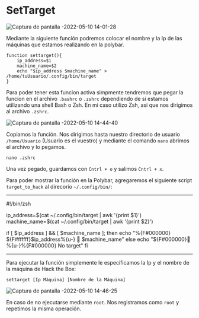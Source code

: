 # SetTarget

![Captura de pantalla -2022-05-10 14-01-28](https://user-images.githubusercontent.com/103068924/167631023-2bf197b3-153d-460a-b149-15af88aabb85.png)


Mediante la siguiente función podremos colocar el nombre y la Ip de las máquinas que estamos realizando en la polybar.

    function settarget(){
        ip_address=$1
        machine_name=$2
        echo "$ip_address $machine_name" > /home/tuUsuario/.config/bin/target
    }


Para poder tener esta funcion activa simpmente tendremos que pegar la funcion en el archivo `.bashrc` o `.zshrc` dependiendo de si estamos utilizando 
una shell Bash o Zsh. En mi caso utilizo Zsh, asi que nos dirigimos al archivo `.zshrc`.

![Captura de pantalla -2022-05-10 14-44-40](https://user-images.githubusercontent.com/103068924/167631309-be10052c-e0a7-4e4e-8e0f-914022cd9e80.png)

Copiamos la función. Nos dirigimos hasta nuestro directorio de usuario `/home/Usuario` (Usuario es el vuestro) y mediante el comando `nano` abrimos el archivo y lo pegamos.

    nano .zshrc
    
Una vez pegado, guardamos con `Cntrl + o` y salimos `Cntrl + x`.

Para poder mostrar la función en la Polybar, agregaremos el siguiente script `target_to_hack` al direcorio `~/.config/bin/`:

***

#!/bin/zsh
 
ip_address=$(cat ~/.config/bin/target | awk '{print $1}')
machine_name=$(cat ~/.config/bin/target | awk '{print $2}')
 
if [ $ip_address ] && [ $machine_name ]; then
    echo "%{F#000000} ${F#ffffff}$ip_address%{u-}  $machine_name"
else
    echo "${F#000000} %{u-}%{F#000000} No target"
fi

***



Para ejecutar la función simplemente le especificamos la Ip y el nombre de la máquina de Hack the Box:

    settarget [Ip Máquina] [Nombre de la Máquina]
    
![Captura de pantalla -2022-05-10 14-46-25](https://user-images.githubusercontent.com/103068924/167631648-0bcd0756-f7a4-4ad0-a10b-06bf53e9d882.png)

En caso de no ejecutarse mediante `root`. Nos registramos como `root` y repetimos la misma operación.


    
